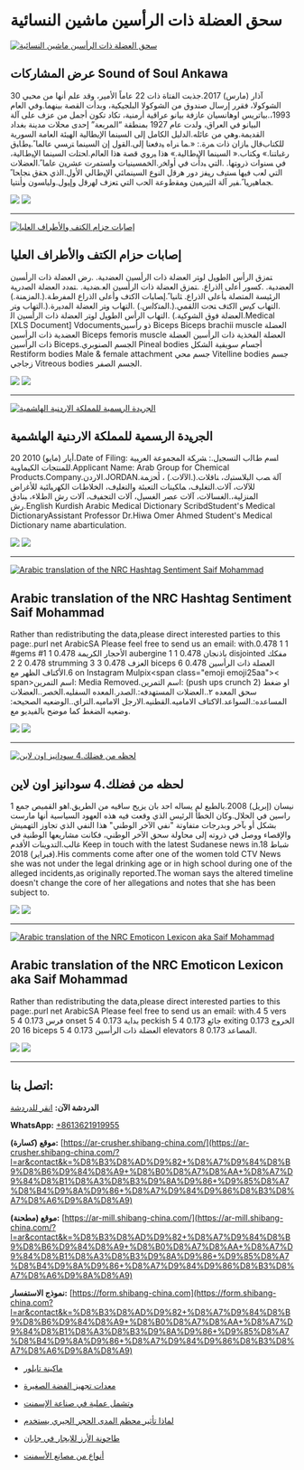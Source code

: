 # سحق العضلة ذات الرأسين ماشين النسائية

<a href="https://swt.shibang-china.com/?l=ar&img&k=%D8%B3%D8%AD%D9%82+%D8%A7%D9%84%D8%B9%D8%B6%D9%84%D8%A9+%D8%B0%D8%A7%D8%AA+%D8%A7%D9%84%D8%B1%D8%A3%D8%B3%D9%8A%D9%86+%D9%85%D8%A7%D8%B4%D9%8A%D9%86+%D8%A7%D9%84%D9%86%D8%B3%D8%A7%D8%A6%D9%8A%D8%A9" target="_blank">![سحق العضلة ذات الرأسين ماشين النسائية](http://static.shibang-china.com/all-800x300/1058.jpg)</a>

## عرض المشاركات Sound of Soul Ankawa
30 آذار (مارس) 2017.جذبت الفتاة ذات 22 عاماً الأمير، وقد علم أنها من محبي الشوكولا، فقرر إرسال صندوق من الشوكولا البلجيكية، وبدأت القصة بينهما.وفي العام 1993،.بياتريس اوهانسيان عازفة بيانو عراقية أرمنية، تكاد تكون أجمل من عزف على آلة البيانو في العراق، ولدت عام 1927 بمنطقة “المربعة” إحدى محلات مدينة بغداد القديمة.وهي من عائله.الدليل الكامل إلى السينما الإيطالية الهيئة العامة السورية للكتابﻗﺎل ﺒﺎﺯﺍﻥ ﺫﺍﺕ ﻤﺭﺓ.: «.ﻤﺎ ﻨﺭﺍﻩ ﻴﺩﻓﻌﻨﺎ ﺇﻟﻰ.ﺍﻟﻘﻭل ﺇﻥ ﺍﻟﺴﻴﻨﻤﺎ ﺘﺭﺴﻲ ﻋﺎﻟﻤﺎﹰ.ﻴﻁﺎﺒﻕ ﺭﻏﺒﺎﺘﻨﺎ.» ﻭﻜﺘﺎﺏ.« ﺍﻟﺴﻴﻨﻤﺎ ﺍﻹﻴﻁﺎﻟﻴﺔ.» ﻫﺫﺍ ﻴﺭﻭﻱ ﻗﺼﺔ ﻫﺫﺍ ﺍﻟﻌﺎﻟﻡ.ﺍﺤﺘﻠﺕ ﺍﻟﺴﻴﻨﻤﺎ ﺍﻹﻴﻁﺎﻟﻴﺔ، ﻓﻲ ﺴﻨﻭﺍﺕ ﺫﺭﻭﺘﻬﺎ. .ﺍﻟﺘﻲ ﺒﺩﺃﺕ ﻓﻲ ﺃﻭﺍﺨﺭ.ﺍﻟﺨﻤﺴﻴﻨﻴﺎﺕ ﻭﺍﺴﺘﻤﺭﺕ ﻋﺸﺭﻴﻥ ﻋﺎﻤﺎﹰ.ﺍﻟﻌﻀﻼﺕ ﺍﻟﺘﻲ ﻟﻌﺏ ﻓﻴﻬﺎ ﺴﺘﻴﻑ ﺭﻴﻔﺯ ﺩﻭﺭ ﻫﺭﻗل ﺍﻟﻨﻭﻉ ﺍﻟﺴﻴﻨﻤﺎﺌﻲ ﺍﻹﻴﻁﺎﻟﻲ ﺍﻷﻭل.ﺍﻟﺫﻱ ﺤﻘﻕ ﻨﺠﺎﺤﺎﹰ ﺠﻤﺎﻫﻴﺭﻴﺎﹰ.ﻔﻴﺭ ﺁﻟﺔ ﺍﻟﺜﻴﺭﻤﻴﻥ ﻭﻤﻘﻁﻭﻋﺔ ﺍﻟﺤﺏ ﺍﻟﺘﻲ ﺘﻌﺯﻑ ﻟﻬﺭﻗل ﻭﺇﻴﻭل.ﻭﻟﻴﺎﺴﻭﻥ ﻭﺃﻨﺘﻴﺎ.


<a href="https://whatsapp.shibangsoft.com/WhatsApp.php" target="_blank" title="WhatsApp">![](http://static.shibang-china.com/icon/whatsapp.png)</a> <a href="https://swt.shibang-china.com/?l=ar&icon&k=%D8%B3%D8%AD%D9%82+%D8%A7%D9%84%D8%B9%D8%B6%D9%84%D8%A9+%D8%B0%D8%A7%D8%AA+%D8%A7%D9%84%D8%B1%D8%A3%D8%B3%D9%8A%D9%86+%D9%85%D8%A7%D8%B4%D9%8A%D9%86+%D8%A7%D9%84%D9%86%D8%B3%D8%A7%D8%A6%D9%8A%D8%A9" target="_blank">![](http://static.shibang-china.com/icon/chat-ar.png)</a>

---

<a href="https://swt.shibang-china.com/?l=ar&img&k=%D8%B3%D8%AD%D9%82+%D8%A7%D9%84%D8%B9%D8%B6%D9%84%D8%A9+%D8%B0%D8%A7%D8%AA+%D8%A7%D9%84%D8%B1%D8%A3%D8%B3%D9%8A%D9%86+%D9%85%D8%A7%D8%B4%D9%8A%D9%86+%D8%A7%D9%84%D9%86%D8%B3%D8%A7%D8%A6%D9%8A%D8%A9" target="_blank">![إصابات حزام الكتف والأطراف العليا](http://static.shibang-china.com/all-800x300/477.jpg)</a>

## إصابات حزام الكتف والأطراف العليا
ﺘﻤزق اﻟرأس اﻟطوﻴل ﻟوﺘر اﻟﻌﻀﻟﺔ ذات اﻟرأﺴﻴن اﻟﻌﻀدﻴﺔ. .رض اﻟﻌﻀﻟﺔ ذات اﻟرأﺴﻴن اﻟﻌﻀدﻴﺔ. .ﮐﺴور أﻋﻟﯽ اﻟذراع. .ﺘﻤزق اﻟﻌﻀﻟﺔ ذات اﻟرأﺴﻴن اﻟﻌ.ﻀدﻴﺔ. .ﺘﻤدد اﻟﻌﻀﻟﺔ اﻟﺼدرﻴﺔ اﻟرﺌﻴﺴﺔ اﻟﻤﺘﺼﻟﺔ ﺒﺄﻋﻟﯽ اﻟذراع. ﺜﺎﻨﻴﺎﹰ.إﺼﺎﺒﺎت اﻟﮐﺘف وأﻋﻟﯽ اﻟذراع اﻟﻤﻔرطﺔ.(.اﻟﻤزﻤﻨﺔ.) .اﻟﺘﻬﺎب ﮐﻴس اﻟﮐﺘف ﺘﺤت اﻟﻟﻘﻤﻲ.(.اﻟﻤﺘﮐﻟس.) .اﻟﺘﻬﺎب وﺘر اﻟﻌﻀﻟﺔ اﻟﻤدﻴرة.(.اﻟﺘﻬﺎب وﺘر اﻟﻌﻀﻟﺔ ﻓوق اﻟﺸوﮐﻴﺔ.) .اﻟﺘﻬﺎب اﻟرأس اﻟطوﻴل ﻟوﺘر اﻟﻌﻀﻟﺔ ذات اﻟرأﺴﻴن اﻟ.Medical [XLS Document] Vdocumentsذو رأسين Biceps Biceps brachii muscle العضلة العضدية ذات الرأسين Biceps femoris muscle العضلة الفخذية ذات الرأسين العضلة ذات الرأسين Biceps.الجسم الصنوبري Pineal bodies أجسام سويقية الشكل Restiform bodies Male &amp; female attachment جسم محي Vitelline bodies جسم زجاجي Vitreous bodies الجسم الصفر.


<a href="https://whatsapp.shibangsoft.com/WhatsApp.php" target="_blank" title="WhatsApp">![](http://static.shibang-china.com/icon/whatsapp.png)</a> <a href="https://swt.shibang-china.com/?l=ar&icon&k=%D8%B3%D8%AD%D9%82+%D8%A7%D9%84%D8%B9%D8%B6%D9%84%D8%A9+%D8%B0%D8%A7%D8%AA+%D8%A7%D9%84%D8%B1%D8%A3%D8%B3%D9%8A%D9%86+%D9%85%D8%A7%D8%B4%D9%8A%D9%86+%D8%A7%D9%84%D9%86%D8%B3%D8%A7%D8%A6%D9%8A%D8%A9" target="_blank">![](http://static.shibang-china.com/icon/chat-ar.png)</a>

---

<a href="https://swt.shibang-china.com/?l=ar&img&k=%D8%B3%D8%AD%D9%82+%D8%A7%D9%84%D8%B9%D8%B6%D9%84%D8%A9+%D8%B0%D8%A7%D8%AA+%D8%A7%D9%84%D8%B1%D8%A3%D8%B3%D9%8A%D9%86+%D9%85%D8%A7%D8%B4%D9%8A%D9%86+%D8%A7%D9%84%D9%86%D8%B3%D8%A7%D8%A6%D9%8A%D8%A9" target="_blank">![ﺍﻟﺠﺭﻴﺩﺓ ﺍﻟﺭﺴﻤﻴﺔ ﻟﻠﻤﻤﻠﻜﺔ ﺍﻻﺭﺩﻨﻴﺔ ﺍﻟﻬﺎﺸﻤﻴﺔ](http://static.shibang-china.com/all-800x300/1012.jpg)</a>

## ﺍﻟﺠﺭﻴﺩﺓ ﺍﻟﺭﺴﻤﻴﺔ ﻟﻠﻤﻤﻠﻜﺔ ﺍﻻﺭﺩﻨﻴﺔ ﺍﻟﻬﺎﺸﻤﻴﺔ
20 أيار (مايو) 2010.Date of Filing: ﺍﺴﻡ ﻁﺎﻟﺏ ﺍﻟﺘﺴﺠﻴل.: ﺸﺭﻜﺔ ﺍﻟﻤﺠﻤﻭﻋﺔ ﺍﻟﻌﺭﺒﻴﺔ ﻟﻠﻤﻨﺘﺠﺎﺕ ﺍﻟﻜﻴﻤﺎﻭﻴﺔ.Applicant Name: Arab Group for Chemical Products.Company.ﺍﻻﺭﺩﻥ.JORDAN.ﺁﻟﺔ ﺼﺏ ﺍﻟﺒﻼﺴﺘﻴﻙ، ﻨﺎﻗﻼﺕ.(.ﺍﻵﻻﺕ.) ، ﺃﺤﺯﻤﺔ ﻟﻶﻻﺕ، ﺁﻻﺕ.ﺍﻟﺘﻐﻠﻴﻑ، ﻤﺎﻜﻴﻨﺎﺕ ﺍﻟﺘﻌﺒﺌﺔ ﻭﺍﻟﺘﻐﻠﻴﻑ، ﺍﻟﺨﻼﻁﺎﺕ ﺍﻟﻜﻬﺭﺒﺎﺌﻴﺔ ﻟﻸﻏﺭﺍﺽ ﺍﻟﻤﻨﺯﻟﻴﺔ،.ﺍﻟﻐﺴﺎﻻﺕ، ﺁﻻﺕ ﻋﺼﺭ ﺍﻟﻐﺴﻴل، ﺁﻻﺕ ﺍﻟﺘﺠﻔﻴﻑ، ﺁﻻﺕ ﺭﺵ ﺍﻟﻁﻼﺀ، ﺒﻨﺎﺩﻕ ﺭﺵ.English Kurdish Arabic Medical Dictionary ScribdStudent&#39;s Medical DictionaryAssistant Professor Dr.Hiwa Omer Ahmed Student&#39;s Medical Dictionary name abarticulation.


<a href="https://whatsapp.shibangsoft.com/WhatsApp.php" target="_blank" title="WhatsApp">![](http://static.shibang-china.com/icon/whatsapp.png)</a> <a href="https://swt.shibang-china.com/?l=ar&icon&k=%D8%B3%D8%AD%D9%82+%D8%A7%D9%84%D8%B9%D8%B6%D9%84%D8%A9+%D8%B0%D8%A7%D8%AA+%D8%A7%D9%84%D8%B1%D8%A3%D8%B3%D9%8A%D9%86+%D9%85%D8%A7%D8%B4%D9%8A%D9%86+%D8%A7%D9%84%D9%86%D8%B3%D8%A7%D8%A6%D9%8A%D8%A9" target="_blank">![](http://static.shibang-china.com/icon/chat-ar.png)</a>

---

<a href="https://swt.shibang-china.com/?l=ar&img&k=%D8%B3%D8%AD%D9%82+%D8%A7%D9%84%D8%B9%D8%B6%D9%84%D8%A9+%D8%B0%D8%A7%D8%AA+%D8%A7%D9%84%D8%B1%D8%A3%D8%B3%D9%8A%D9%86+%D9%85%D8%A7%D8%B4%D9%8A%D9%86+%D8%A7%D9%84%D9%86%D8%B3%D8%A7%D8%A6%D9%8A%D8%A9" target="_blank">![Arabic translation of the NRC Hashtag Sentiment Saif Mohammad](http://static.shibang-china.com/all-800x300/761.jpg)</a>

## Arabic translation of the NRC Hashtag Sentiment Saif Mohammad
Rather than redistributing the data,please direct interested parties to this page:.purl net ArabicSA Please feel free to send us an email: with.0.478 1 1 #gems #الأحجار الكريمة 0.478 1 1 aubergine باذنجان 0.478 1 1 disjointed مفكك 0.478 2 2 strumming العزف 0.478 3 3 biceps العضلة ذات الرأسين 0.478 6 6.الأكتاف الظهر مع on Instagram Mulpix&lt;span class=&quot;emoji emoji25aa&quot;&gt;&lt; span&gt;️اسم التمرين: Media Removed.️اسم التمرين: (push ups crunch 2) او ضغط سحق المعده ٢..العضلات المستهدفه:.الصدر.المعده السفليه.الخصر..️العضلات المساعده:.السواعد.الاكتاف الاماميه.القطنيه.الارجل الاماميه.التراي..الوضعيه الصحيحه: وضعيه الضغط كما موضح بالفيديو مع.


<a href="https://whatsapp.shibangsoft.com/WhatsApp.php" target="_blank" title="WhatsApp">![](http://static.shibang-china.com/icon/whatsapp.png)</a> <a href="https://swt.shibang-china.com/?l=ar&icon&k=%D8%B3%D8%AD%D9%82+%D8%A7%D9%84%D8%B9%D8%B6%D9%84%D8%A9+%D8%B0%D8%A7%D8%AA+%D8%A7%D9%84%D8%B1%D8%A3%D8%B3%D9%8A%D9%86+%D9%85%D8%A7%D8%B4%D9%8A%D9%86+%D8%A7%D9%84%D9%86%D8%B3%D8%A7%D8%A6%D9%8A%D8%A9" target="_blank">![](http://static.shibang-china.com/icon/chat-ar.png)</a>

---

<a href="https://swt.shibang-china.com/?l=ar&img&k=%D8%B3%D8%AD%D9%82+%D8%A7%D9%84%D8%B9%D8%B6%D9%84%D8%A9+%D8%B0%D8%A7%D8%AA+%D8%A7%D9%84%D8%B1%D8%A3%D8%B3%D9%8A%D9%86+%D9%85%D8%A7%D8%B4%D9%8A%D9%86+%D8%A7%D9%84%D9%86%D8%B3%D8%A7%D8%A6%D9%8A%D8%A9" target="_blank">![لحظه من فضلك.4 سودانيز اون لاين](http://static.shibang-china.com/all-800x300/1056.jpg)</a>

## لحظه من فضلك.4 سودانيز اون لاين
1 نيسان (إبريل) 2008.بالطبع لم يساله احد بان يزيح ساقيه من الطريق.اهو القميص جمع راسين في الحلال.وكان الخطأ الرئيس الذي وقعت فيه هذه العهود السياسية أنها مارست بشكل أو بآخر وبدرجات متفاوتة &quot;نفي الآخر الوطني&quot; هذا النفي الذي تجاوز التهميش والإقصاء ووصل في ذروته إلى محاولة سحق الآخر الوطني، فكانت مشاريعها الوطنية في غالب.التدوينات الأقدم Keep in touch with the latest Sudanese news in.18 شباط (فبراير) 2018.His comments come after one of the women told CTV News she was not under the legal drinking age or in high school during one of the alleged incidents,as originally reported.The woman says the altered timeline doesn&#39;t change the core of her allegations and notes that she has been subject to.


<a href="https://whatsapp.shibangsoft.com/WhatsApp.php" target="_blank" title="WhatsApp">![](http://static.shibang-china.com/icon/whatsapp.png)</a> <a href="https://swt.shibang-china.com/?l=ar&icon&k=%D8%B3%D8%AD%D9%82+%D8%A7%D9%84%D8%B9%D8%B6%D9%84%D8%A9+%D8%B0%D8%A7%D8%AA+%D8%A7%D9%84%D8%B1%D8%A3%D8%B3%D9%8A%D9%86+%D9%85%D8%A7%D8%B4%D9%8A%D9%86+%D8%A7%D9%84%D9%86%D8%B3%D8%A7%D8%A6%D9%8A%D8%A9" target="_blank">![](http://static.shibang-china.com/icon/chat-ar.png)</a>

---

<a href="https://swt.shibang-china.com/?l=ar&img&k=%D8%B3%D8%AD%D9%82+%D8%A7%D9%84%D8%B9%D8%B6%D9%84%D8%A9+%D8%B0%D8%A7%D8%AA+%D8%A7%D9%84%D8%B1%D8%A3%D8%B3%D9%8A%D9%86+%D9%85%D8%A7%D8%B4%D9%8A%D9%86+%D8%A7%D9%84%D9%86%D8%B3%D8%A7%D8%A6%D9%8A%D8%A9" target="_blank">![Arabic translation of the NRC Emoticon Lexicon aka Saif Mohammad](http://static.shibang-china.com/all-800x300/1128.jpg)</a>

## Arabic translation of the NRC Emoticon Lexicon aka Saif Mohammad
Rather than redistributing the data,please direct interested parties to this page:.purl net ArabicSA Please feel free to send us an email: with.4 5 vers فرس 0.173 4 5 onset بداية 0.173 4 5 peckish جائع 0.173 4 5 exiting الخروج 0.173 16 20 biceps العضلة ذات الرأسين 0.173 4 5 elevators المصاعد 0.173 8.

<a href="https://whatsapp.shibangsoft.com/WhatsApp.php" target="_blank" title="WhatsApp">![](http://static.shibang-china.com/icon/whatsapp.png)</a> <a href="https://swt.shibang-china.com/?l=ar&icon&k=%D8%B3%D8%AD%D9%82+%D8%A7%D9%84%D8%B9%D8%B6%D9%84%D8%A9+%D8%B0%D8%A7%D8%AA+%D8%A7%D9%84%D8%B1%D8%A3%D8%B3%D9%8A%D9%86+%D9%85%D8%A7%D8%B4%D9%8A%D9%86+%D8%A7%D9%84%D9%86%D8%B3%D8%A7%D8%A6%D9%8A%D8%A9" target="_blank">![](http://static.shibang-china.com/icon/chat-ar.png)</a>

---
## اتصل بنا:

**الدردشة الآن:** [انقر للدردشة](https://swt.shibang-china.com?l=ar&contact&k=%D8%B3%D8%AD%D9%82+%D8%A7%D9%84%D8%B9%D8%B6%D9%84%D8%A9+%D8%B0%D8%A7%D8%AA+%D8%A7%D9%84%D8%B1%D8%A3%D8%B3%D9%8A%D9%86+%D9%85%D8%A7%D8%B4%D9%8A%D9%86+%D8%A7%D9%84%D9%86%D8%B3%D8%A7%D8%A6%D9%8A%D8%A9)

**WhatsApp:**  [+8613621919955](https://whatsapp.shibangsoft.com/WhatsApp.php)

**موقع (كسارة):** [https://ar-crusher.shibang-china.com/](https://ar-crusher.shibang-china.com/?l=ar&contact&k=%D8%B3%D8%AD%D9%82+%D8%A7%D9%84%D8%B9%D8%B6%D9%84%D8%A9+%D8%B0%D8%A7%D8%AA+%D8%A7%D9%84%D8%B1%D8%A3%D8%B3%D9%8A%D9%86+%D9%85%D8%A7%D8%B4%D9%8A%D9%86+%D8%A7%D9%84%D9%86%D8%B3%D8%A7%D8%A6%D9%8A%D8%A9)

**موقع (مطحنة):** [https://ar-mill.shibang-china.com/](https://ar-mill.shibang-china.com/?l=ar&contact&k=%D8%B3%D8%AD%D9%82+%D8%A7%D9%84%D8%B9%D8%B6%D9%84%D8%A9+%D8%B0%D8%A7%D8%AA+%D8%A7%D9%84%D8%B1%D8%A3%D8%B3%D9%8A%D9%86+%D9%85%D8%A7%D8%B4%D9%8A%D9%86+%D8%A7%D9%84%D9%86%D8%B3%D8%A7%D8%A6%D9%8A%D8%A9)

**نموذج الاستفسار:** [https://form.shibang-china.com](https://form.shibang-china.com?l=ar&contact&k=%D8%B3%D8%AD%D9%82+%D8%A7%D9%84%D8%B9%D8%B6%D9%84%D8%A9+%D8%B0%D8%A7%D8%AA+%D8%A7%D9%84%D8%B1%D8%A3%D8%B3%D9%8A%D9%86+%D9%85%D8%A7%D8%B4%D9%8A%D9%86+%D8%A7%D9%84%D9%86%D8%B3%D8%A7%D8%A6%D9%8A%D8%A9)

* [ماكينة تايلور](../21/%D9%85%D8%A7%D9%83%D9%8A%D9%86%D8%A9%20%D8%AA%D8%A7%D9%8A%D9%84%D9%88%D8%B1.md)

* [معدات تجهيز الفضة الصغيرة](../25/%D9%85%D8%B9%D8%AF%D8%A7%D8%AA%20%D8%AA%D8%AC%D9%87%D9%8A%D8%B2%20%D8%A7%D9%84%D9%81%D8%B6%D8%A9%20%D8%A7%D9%84%D8%B5%D8%BA%D9%8A%D8%B1%D8%A9.md)

* [وتشمل عملية في صناعة الإسمنت](../25/%D9%88%D8%AA%D8%B4%D9%85%D9%84%20%D8%B9%D9%85%D9%84%D9%8A%D8%A9%20%D9%81%D9%8A%20%D8%B5%D9%86%D8%A7%D8%B9%D8%A9%20%D8%A7%D9%84%D8%A5%D8%B3%D9%85%D9%86%D8%AA.md)

* [لماذا تأثير محطم المدى الحجر الجيري يستخدم](../23/%D9%84%D9%85%D8%A7%D8%B0%D8%A7%20%D8%AA%D8%A3%D8%AB%D9%8A%D8%B1%20%D9%85%D8%AD%D8%B7%D9%85%20%D8%A7%D9%84%D9%85%D8%AF%D9%89%20%D8%A7%D9%84%D8%AD%D8%AC%D8%B1%20%D8%A7%D9%84%D8%AC%D9%8A%D8%B1%D9%8A%20%D9%8A%D8%B3%D8%AA%D8%AE%D8%AF%D9%85.md)

* [طاحونة الأرز للايجار في جابان](../25/%D8%B7%D8%A7%D8%AD%D9%88%D9%86%D8%A9%20%D8%A7%D9%84%D8%A3%D8%B1%D8%B2%20%D9%84%D9%84%D8%A7%D9%8A%D8%AC%D8%A7%D8%B1%20%D9%81%D9%8A%20%D8%AC%D8%A7%D8%A8%D8%A7%D9%86.md)

* [أنواع من مصانع الأسمنت](../24/%D8%A3%D9%86%D9%88%D8%A7%D8%B9%20%D9%85%D9%86%20%D9%85%D8%B5%D8%A7%D9%86%D8%B9%20%D8%A7%D9%84%D8%A3%D8%B3%D9%85%D9%86%D8%AA.md)